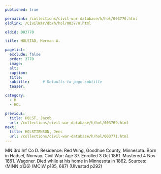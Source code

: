 ```yaml
---
published: true

permalink: /collections/civil-war-database/h/hol/003770.html
oldlink: /CivilWar/db/h/hol/003770.html

oldid: 003770

title: HOLSTAD, Herman A.

pagelist:
  exclude: false
  order: 3770
  image: 
  alt:
  caption:
  title:
  subtitle:      # Defaults to page subtitle
  teaser:

category: 
  - H 
  - HOL

previous:
  title: HOLST, Jacob
  url: /collections/civil-war-database/h/hol/003769.html  
next:
  title: HOLSTIENSON, Jens
  url: /collections/civil-war-database/h/hol/003771.html   
---
```

MN 3rd Inf Co D. Residence: Red Wing, Goodhue County, Minnesota. Born in Hadsel, Norway. Civil War: Age 37. Enrolled 3 Oct 1861. Mustered 4 Nov 1861. Wagoner. Died while at his home in Minnesota in 1862. Sources: (MINN p136) (MCIW p185, 687) (Ulvestad p292)